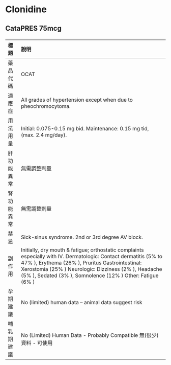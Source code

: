 # Clonidine

## CataPRES 75mcg

##### 

| 標題       | 說明                                                                                                                                                                                                                                                                                       |
|:-----------|:-------------------------------------------------------------------------------------------------------------------------------------------------------------------------------------------------------------------------------------------------------------------------------------------|
| 藥品代碼   | OCAT                                                                                                                                                                                                                                                                                       |
| 適應症     | All grades of hypertension except when due to pheochromocytoma.                                                                                                                                                                                                                            |
| 用法用量   | Initial: 0.075-0.15 mg bid. Maintenance: 0.15 mg tid, (max. 2.4 mg/day).                                                                                                                                                                                                                   |
| 肝功能異常 | 無需調整劑量                                                                                                                                                                                                                                                                               |
| 腎功能異常 | 無需調整劑量                                                                                                                                                                                                                                                                               |
| 禁忌       | Sick-sinus syndrome. 2nd or 3rd degree AV block.                                                                                                                                                                                                                                           |
| 副作用     | Initially, dry mouth & fatigue; orthostatic complaints especially with IV. Dermatologic: Contact dermatitis (5% to 47% ), Erythema (26% ), Pruritus Gastrointestinal: Xerostomia (25% ) Neurologic: Dizziness (2% ), Headache (5% ), Sedated (3% ), Somnolence (12% ) Other: Fatigue (6% ) |
| 孕期建議   | No (limited) human data – animal data suggest risk                                                                                                                                                                                                                                         |
| 哺乳期建議 | No (Limited) Human Data - Probably Compatible 無(很少)資料 - 可使用                                                                                                                                                                                                                        |

